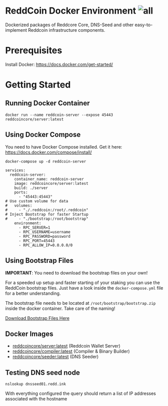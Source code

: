 # ReddCoin Docker Environment ![all](https://github.com/reddcoin-project/reddcoin-docker/workflows/all/badge.svg)
Dockerized packages of Reddcore Core, DNS-Seed and other easy-to-implement Reddcoin infrastructure components.

# Prerequisites

Install Docker: https://docs.docker.com/get-started/

# Getting Started

## Running Docker Container

```
docker run --name reddcoin-server --expose 45443 reddcoincore/server:latest
```

## Using Docker Compose

You need to have Docker Compose installed. Get it here: https://docs.docker.com/compose/install/

```
docker-compose up -d reddcoin-server
```

```
services:
  reddcoin-server:
    container_name: reddcoin-server
    image: reddcoincore/server:latest
    build: ./server
    ports: 
      - "45443:45443"
# Use custom volume for data
#   volumes:
#     - "./.reddcoin:/root/.reddcoin"
# Inject Bootstrap for faster Startup
#     - "./bootstrap:/root/bootstrap"
    environment:
      - RPC_SERVER=1
      - RPC_USERNAME=username
      - RPC_PASSWORD=password
      - RPC_PORT=45443
      - RPC_ALLOW_IP=0.0.0.0/0
```

## Using Bootstrap Files

**IMPORTANT**: You need to download the bootstrap files on your own!

For a speeded up setup and faster starting of your staking you can use the ReddCoin bootstrap files. Just have a look inside the `docker-compose.yml` file for a better understanding.

The bootstrap file needs to be located at `/root/bootstrap/bootstrap.zip` inside the docker container. Take care of the naming!

[Download Bootstrap Files Here](https://github.com/reddcoin-project/bootstrap_files)

## Docker Images

* [reddcoincore/server:latest](https://hub.docker.com/repository/docker/reddcoincore/server) (Reddcoin Wallet Server)
* [reddcoincore/compiler:latest](https://hub.docker.com/repository/docker/reddcoincore/compiler) (Compiler & Binary Builder)
* [reddcoincore/seeder:latest](https://hub.docker.com/repository/docker/reddcoincore/seeder) (DNS Seeder)

## Testing DNS seed node
```commandline
nslookup dnsseed01.redd.ink
```
With everything configured the query should return a list of IP addresses associated with the hostname

